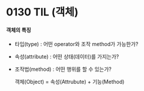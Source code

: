 # 0130 TIL (객체)

#### 객체의 특징

- 타입(type) : 어떤 operator와 조작 method가 가능한가?

- 속성(attribute) : 어떤 상태(데이터)를 가지는가?

- 조작법(method) : 어떤 행위를 할 수  있는가?

  객체(Object) = 속성(Attrubute) + 기능(Method)
